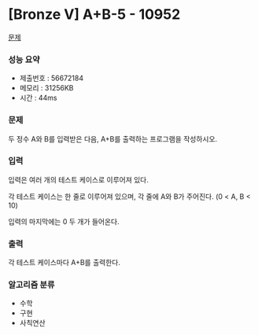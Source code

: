 # [Bronze V] A+B-5 - 10952
<a href="https://www.acmicpc.net/problem/10952">문제</a>

### 성능 요약
- 제출번호 : 56672184 <br>
- 메모리 : 31256KB <br>
- 시간 : 44ms

### 문제
두 정수 A와 B를 입력받은 다음, A+B를 출력하는 프로그램을 작성하시오.

### 입력
입력은 여러 개의 테스트 케이스로 이루어져 있다.

각 테스트 케이스는 한 줄로 이루어져 있으며, 각 줄에 A와 B가 주어진다. (0 < A, B < 10)

입력의 마지막에는 0 두 개가 들어온다.

### 출력
각 테스트 케이스마다 A+B를 출력한다.

### 알고리즘 분류
- 수학
- 구현
- 사칙연산

